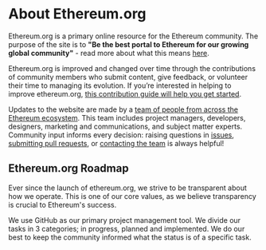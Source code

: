 # About Ethereum.org

Ethereum.org is a primary online resource for the Ethereum community. The purpose of the site is to **"Be the best portal to Ethereum for our growing global community"** - read more about what this means [here](/about/purpose/).

Ethereum.org is improved and changed over time through the contributions of community members who submit content, give feedback, or volunteer their time to managing its evolution. If you’re interested in helping to improve ethereum.org, [this contribution guide will help you get started](https://github.com/ethereum/ethereum-org-website).

Updates to the website are made by a [team of people from across the Ethereum ecosystem](https://github.com/ethereum/ethereum-org-website#contributors). This team includes project managers, developers, designers, marketing and communications, and subject matter experts. Community input informs every decision: raising questions in [issues](https://github.com/ethereum/ethereum-org-website/issues), [submitting pull requests](https://github.com/ethereum/ethereum-org-website/pulls), or [contacting the team](https://twitter.com/ethdotorg) is always helpful!

## Ethereum.org Roadmap

Ever since the launch of ethereum.org, we strive to be transparent about how we operate. This is one of our core values, as we believe transparency is crucial to Ethereum's success.

We use GitHub as our primary project management tool. We divide our tasks in 3 categories; in progress, planned and implemented. We do our best to keep the community informed what the status is of a specific task.

<Roadmap />
